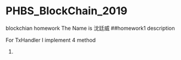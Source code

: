 # PHBS_BlockChain_2019
blockchian homework
The Name is 沈廷威
##homework1 description

For TxHandler I implement 4 method

1. 

